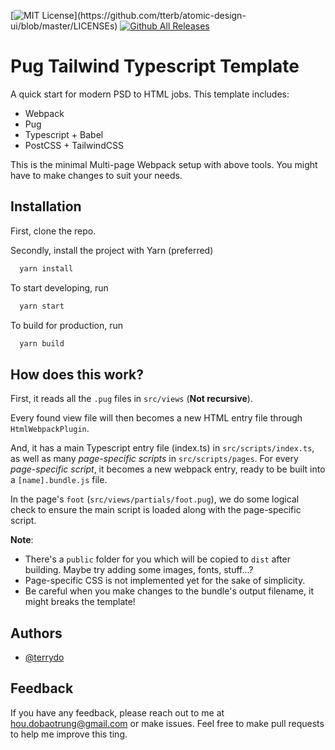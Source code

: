 [![MIT License](https://img.shields.io/apm/l/atomic-design-ui.svg?)](https://github.com/tterb/atomic-design-ui/blob/master/LICENSEs) [![Github All Releases](https://img.shields.io/github/downloads/terrydo/pug-tailwind-ts-template/total.svg)]()

# Pug Tailwind Typescript Template

A quick start for modern PSD to HTML jobs. This template includes:

- Webpack
- Pug
- Typescript + Babel
- PostCSS + TailwindCSS

This is the minimal Multi-page Webpack setup with above tools. You might have to make changes to suit your needs.

## Installation

First, clone the repo.

Secondly, install the project with Yarn (preferred)

```bash
  yarn install
```

To start developing, run

```bash
  yarn start
```

To build for production, run

```bash
  yarn build
```

## How does this work?

First, it reads all the `.pug` files in `src/views` (**Not recursive**).

Every found view file will then becomes a new HTML entry file through `HtmlWebpackPlugin`.

And, it has a main Typescript entry file (index.ts) in `src/scripts/index.ts`, as well as many _page-specific scripts_ in `src/scripts/pages`.
For every _page-specific script_, it becomes a new webpack entry, ready to be built into a `[name].bundle.js` file.

In the page's `foot` (`src/views/partials/foot.pug`), we do some logical check to ensure the main script is loaded along with the page-specific script.

**Note**:
- There's a `public` folder for you which will be copied to `dist` after building. Maybe try adding some images, fonts, stuff...?
- Page-specific CSS is not implemented yet for the sake of simplicity.
- Be careful when you make changes to the bundle's output filename, it might breaks the template!

## Authors

- [@terrydo](https://www.github.com/terrydo)

## Feedback

If you have any feedback, please reach out to me at hou.dobaotrung@gmail.com or make issues. Feel free to make pull requests to help me improve this ting.
